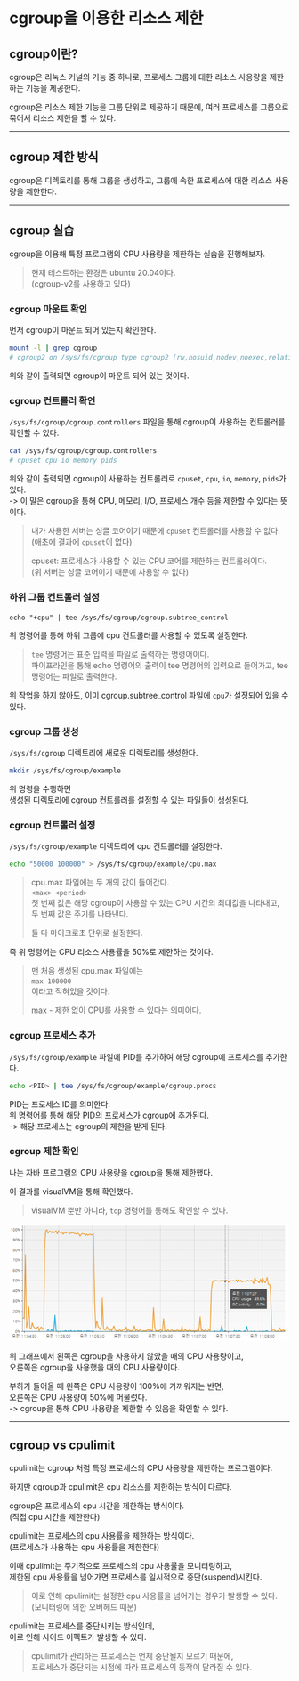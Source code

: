 # cgroup을 이용한 리소스 제한

## cgroup이란?

cgroup은 리눅스 커널의 기능 중 하나로, 프로세스 그룹에 대한 리소스 사용량을 제한하는 기능을 제공한다.  

cgroup은 리소스 제한 기능을 그룹 단위로 제공하기 때문에, 여러 프로세스를 그룹으로 묶어서 리소스 제한을 할 수 있다.

---

## cgroup 제한 방식

cgroup은 디렉토리를 통해 그룹을 생성하고, 그룹에 속한 프로세스에 대한 리소스 사용량을 제한한다.

---

## cgroup 실습

cgroup을 이용해 특정 프로그램의 CPU 사용량을 제한하는 실습을 진행해보자.

> 현재 테스트하는 환경은 ubuntu 20.04이다.  
> (cgroup-v2를 사용하고 있다)

### cgroup 마운트 확인

먼저 cgroup이 마운트 되어 있는지 확인한다.

```bash
mount -l | grep cgroup
# cgroup2 on /sys/fs/cgroup type cgroup2 (rw,nosuid,nodev,noexec,relatime)
```

위와 같이 출력되면 cgroup이 마운트 되어 있는 것이다.

### cgroup 컨트롤러 확인

`/sys/fs/cgroup/cgroup.controllers` 파일을 통해 cgroup이 사용하는 컨트롤러를 확인할 수 있다.

```bash
cat /sys/fs/cgroup/cgroup.controllers
# cpuset cpu io memory pids
```

위와 같이 출력되면 cgroup이 사용하는 컨트롤러로 `cpuset`, `cpu`, `io`, `memory`, `pids`가 있다.  
-> 이 말은 cgroup을 통해 CPU, 메모리, I/O, 프로세스 개수 등을 제한할 수 있다는 뜻이다.

> 내가 사용한 서버는 싱글 코어이기 때문에 `cpuset` 컨트롤러를 사용할 수 없다.  
> (애초에 결과에 `cpuset`이 없다)
> 
> cpuset: 프로세스가 사용할 수 있는 CPU 코어를 제한하는 컨트롤러이다.  
> (위 서버는 싱글 코어이기 때문에 사용할 수 없다)

### 하위 그룹 컨트롤러 설정

`echo "+cpu" | tee /sys/fs/cgroup/cgroup.subtree_control` 

위 명령어를 통해 하위 그룹에 cpu 컨트롤러를 사용할 수 있도록 설정한다.

> `tee` 명령어는 표준 입력을 파일로 출력하는 명령어이다.  
> 파이프라인을 통해 echo 명령어의 출력이 tee 명령어의 입력으로 들어가고, tee 명령어는 파일로 출력한다.

위 작업을 하지 않아도, 이미 cgroup.subtree_control 파일에 `cpu`가 설정되어 있을 수 있다.

### cgroup 그룹 생성

`/sys/fs/cgroup` 디렉토리에 새로운 디렉토리를 생성한다.

```bash
mkdir /sys/fs/cgroup/example
```

위 명령을 수행하면  
생성된 디렉토리에 cgroup 컨트롤러를 설정할 수 있는 파일들이 생성된다.

### cgroup 컨트롤러 설정

`/sys/fs/cgroup/example` 디렉토리에 cpu 컨트롤러를 설정한다.

```bash
echo "50000 100000" > /sys/fs/cgroup/example/cpu.max
```

> cpu.max 파일에는 두 개의 값이 들어간다.  
> `<max> <period>`  
> 첫 번째 값은 해당 cgroup이 사용할 수 있는 CPU 시간의 최대값을 나타내고,  
> 두 번째 값은 주기를 나타낸다.
> 
> 둘 다 마이크로초 단위로 설정한다.

즉 위 명령어는 CPU 리소스 사용률을 50%로 제한하는 것이다.

> 맨 처음 생성된 cpu.max 파일에는  
> `max 100000`  
> 이라고 적혀있을 것이다.
> 
> max - 제한 없이 CPU를 사용할 수 있다는 의미이다.

### cgroup 프로세스 추가

`/sys/fs/cgroup/example` 파일에 PID를 추가하여 해당 cgroup에 프로세스를 추가한다.

```bash
echo <PID> | tee /sys/fs/cgroup/example/cgroup.procs
```

PID는 프로세스 ID를 의미한다.  
위 명령어를 통해 해당 PID의 프로세스가 cgroup에 추가된다.  
-> 해당 프로세스는 cgroup의 제한을 받게 된다.

### cgroup 제한 확인

나는 자바 프로그램의 CPU 사용량을 cgroup을 통해 제한했다.

이 결과를 visualVM을 통해 확인했다.

> visualVM 뿐만 아니라, `top` 명령어를 통해도 확인할 수 있다.

![img.png](../img/cgroup_3.png)

위 그래프에서 왼쪽은 cgroup을 사용하지 않았을 때의 CPU 사용량이고,  
오른쪽은 cgroup을 사용했을 때의 CPU 사용량이다.

부하가 들어올 때 왼쪽은 CPU 사용량이 100%에 가까워지는 반면,  
오른쪽은 CPU 사용량이 50%에 머물렀다.  
-> cgroup을 통해 CPU 사용량을 제한할 수 있음을 확인할 수 있다.

---

## cgroup vs cpulimit

cpulimit는 cgroup 처럼 특정 프로세스의 CPU 사용량을 제한하는 프로그램이다.

하지만 cgroup과 cpulimit은 cpu 리소스를 제한하는 방식이 다르다.

cgroup은 프로세스의 cpu 시간을 제한하는 방식이다.  
(직접 cpu 시간을 제한한다)

cpulimit는 프로세스의 cpu 사용률을 제한하는 방식이다.  
(프로세스가 사용하는 cpu 사용률을 제한한다)

이때 cpulimit는 주기적으로 프로세스의 cpu 사용률을 모니터링하고,  
제한된 cpu 사용률을 넘어가면 프로세스를 일시적으로 중단(suspend)시킨다.

> 이로 인해 cpulimit는 설정한 cpu 사용률을 넘어가는 경우가 발생할 수 있다.  
> (모니터링에 의한 오버헤드 때문)

cpulimit는 프로세스를 중단시키는 방식인데,  
이로 인해 사이드 이펙트가 발생할 수 있다.

> cpulimit가 관리하는 프로세스는 언제 중단될지 모르기 때문에,  
> 프로세스가 중단되는 시점에 따라 프로세스의 동작이 달라질 수 있다.
